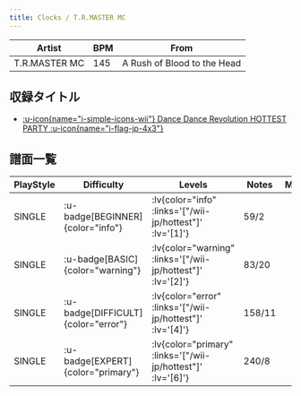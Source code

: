 ```yaml
---
title: Clocks / T.R.MASTER MC
---
```


|Artist|BPM|From|
|------|---|----|
|T.R.MASTER MC|145|A Rush of Blood to the Head|

## 収録タイトル

- [ :u-icon{name="i-simple-icons-wii"} Dance Dance Revolution HOTTEST PARTY :u-icon{name="i-flag-jp-4x3"} ](/wii-jp/hottest)

## 譜面一覧

|PlayStyle|Difficulty|Levels|Notes|Movie|
|---------|----------|------|-----|-----|
|SINGLE| :u-badge[BEGINNER]{color="info"} | :lv{color="info" :links='["/wii-jp/hottest"]' :lv='[1]'} |59/2||
|SINGLE| :u-badge[BASIC]{color="warning"} | :lv{color="warning" :links='["/wii-jp/hottest"]' :lv='[2]'} |83/20||
|SINGLE| :u-badge[DIFFICULT]{color="error"} | :lv{color="error" :links='["/wii-jp/hottest"]' :lv='[4]'} |158/11||
|SINGLE| :u-badge[EXPERT]{color="primary"} | :lv{color="primary" :links='["/wii-jp/hottest"]' :lv='[6]'} |240/8||
